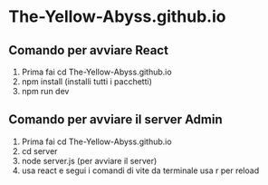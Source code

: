 # The-Yellow-Abyss.github.io

## Comando per avviare React
1. Prima fai cd The-Yellow-Abyss.github.io
2. npm install (installi tutti i pacchetti)
3. npm run dev


## Comando per avviare il server Admin
1. Prima fai cd The-Yellow-Abyss.github.io
2. cd server
3. node server.js (per avviare il server)
3. usa react e segui i comandi di vite da terminale usa r per reload
